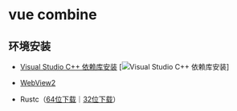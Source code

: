 # vue combine
## 环境安装
- [Visual Studio C++ 依赖库安装](https://visualstudio.microsoft.com/zh-hans/visual-cpp-build-tools/)
[![Visual Studio C++ 依赖库安装](https://upload-images.jianshu.io/upload_images/6120602-733d1e64796b5390.png?imageMogr2/auto-orient/strip|imageView2/2/w/1200/format/webp)] 

- [WebView2](https://developer.microsoft.com/en-us/microsoft-edge/webview2/#download-section)

- Rustc（[64位下载](https://win.rustup.rs/x86_64)｜[32位下载](https://win.rustup.rs/i686)）
